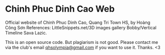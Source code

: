 # Chinh Phuc Dinh Cao Web
Official website of Chinh Phuc Dinh Cao, Quang Tri Town HS, by Hoàng Công Sơn
References: LittleSnippets.net/3D images gallery Bobby/Vertical Timeline Sava Lazic.

This is an open source code. But plagiarism is not good. Please contact me via the club's email qhsolympia@gmail.com if you want to use it.
Thanks. <3 

